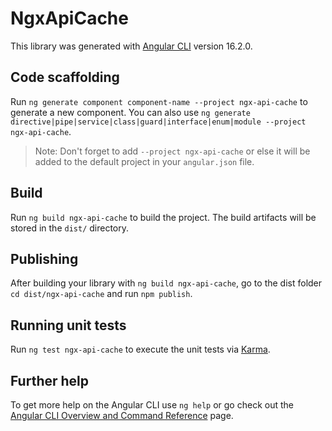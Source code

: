 # NgxApiCache

This library was generated with [Angular CLI](https://github.com/angular/angular-cli) version 16.2.0.

## Code scaffolding

Run `ng generate component component-name --project ngx-api-cache` to generate a new component. You can also use `ng generate directive|pipe|service|class|guard|interface|enum|module --project ngx-api-cache`.
> Note: Don't forget to add `--project ngx-api-cache` or else it will be added to the default project in your `angular.json` file. 

## Build

Run `ng build ngx-api-cache` to build the project. The build artifacts will be stored in the `dist/` directory.

## Publishing

After building your library with `ng build ngx-api-cache`, go to the dist folder `cd dist/ngx-api-cache` and run `npm publish`.

## Running unit tests

Run `ng test ngx-api-cache` to execute the unit tests via [Karma](https://karma-runner.github.io).

## Further help

To get more help on the Angular CLI use `ng help` or go check out the [Angular CLI Overview and Command Reference](https://angular.io/cli) page.
